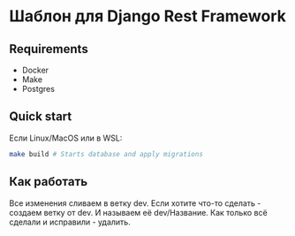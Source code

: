# Шаблон для Django Rest Framework
## Requirements
* Docker
* Make
* Postgres
## Quick start
Если Linux/MacOS или в WSL:
```bash
make build # Starts database and apply migrations
```
## Как работать
Все изменения сливаем в ветку dev.
Если хотите что-то сделать - создаем ветку от dev.
И называем её dev/Название.
Как только всё сделали и исправили - удалить.

